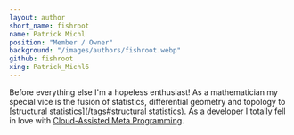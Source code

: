```yaml
---
layout: author
short_name: fishroot
name: Patrick Michl
position: "Member / Owner"
background: "/images/authors/fishroot.webp"
github: fishroot
xing: Patrick_Michl6
---
```


Before everything else I'm a hopeless enthusiast! As a mathematician my special
vice is the fusion of statistics, differential geometry and topology to
[structural statistics](/tags#structural statistics). As a developer I totally
fell in love with [Cloud-Assisted Meta Programming](/tags#CAMP).
